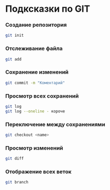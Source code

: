 # Подксказки по GIT
### Создание репозитория
```sh
git init
```
### Отслеживание файла
```sh
git add
```
### Сохранение изменений
```sh
git commit -m "Коментарий"
```
### Просмотр всех сохранений
```sh
git log
git log --oneline - короче
```
### Переключение между сохранениями
```sh
git checkout <name>
```
### Просмотр изменений
```sh
git diff
```
### Отображение всех веток 
```sh
git branch
```
